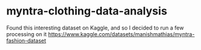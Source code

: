 # myntra-clothing-data-analysis
Found this interesting dataset on Kaggle, and so I decided to run a few processing on it
https://www.kaggle.com/datasets/manishmathias/myntra-fashion-dataset
